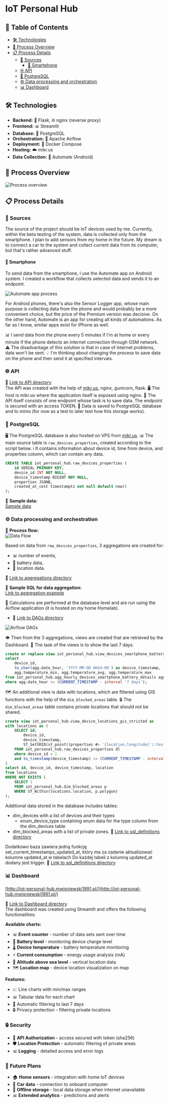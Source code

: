# IoT Personal Hub

## 📑 Table of Contents
- [🛠️ Technologies](#️-technologies)
- [🔄 Process Overview](#-process-overview)
- [📋 Process Details](#-process-details)
  - [📡 Sources](#-sources)
    - [📱 Smartphone](#-smartphone)
  - [🌐 API](#-api)
  - [🐘 PostgreSQL](#-postgresql)
  - [⚙️ Data processing and orchestration](#️-data-processing-and-orchestration)
  - [📊 Dashboard](#-dashboard)


## 🛠️ Technologies
- **Backend:** 🐍 Flask, 🌐 nginx (reverse proxy)
- **Frontend:** 📊 Streamlit  
- **Database:** 🐘 PostgreSQL
- **Orchestration:** 🔄 Apache Airflow
- **Deployment:** 🐳 Docker Compose
- **Hosting:** ☁️ mikr.us
- **Data Collection:** 📱 Automate (Android)


## 🔄 Process Overview
![Process overview](readme_utils/process_overview.png)


## 📋 Process Details
### 📡 Sources
The source of the project should be IoT devices used by me.
Currently, within the beta testing of the system, data is collected only from the smartphone.
I plan to add sensors from my home in the future. My dream is to connect a car to the system and collect current data from its computer, but that's rather advanced stuff.

#### 📱 Smartphone
To send data from the smartphone, I use the Automate app on Android system. I created a workflow that collects selected data and sends it to an endpoint.

![Automate app process](readme_utils/automate_app_process.jpg)

For Android phones, there's also the Sensor Logger app, whose main purpose is collecting data from the phone and would probably be a more convenient choice, but the price of the Premium version was decisive.
On the other hand, Automate is an app for creating all kinds of automations. As far as I know, similar apps exist for iPhone as well.

📊 I send data from the phone every 5 minutes if I'm at home or every minute if the phone detects an internet connection through GSM network.
⚠️ The disadvantage of this solution is that in case of internet problems, data won't be sent.
💡 I'm thinking about changing the process to save data on the phone and then send it at specified intervals.


### 🌐 API
📂 [Link to API directory](https://github.com/mwisniewski1991/iot_personal_hub/tree/master/api)  
The API was created with the help of [mikr.us](https://mikr.us/), nginx, gunicorn, flask.
🖥️ The host is mikr.us where the application itself is exposed using nginx.
🔗 The API itself consists of one endpoint whose task is to save data. The endpoint is secured with an access TOKEN.
💾 Data is saved to PostgreSQL database and to minio (for now as a test to later test how this storage works).


### 🐘 PostgreSQL
🖥️ The PostgreSQL database is also hosted on VPS from [mikr.us](https://mikr.us/).
📊 The main source table is `raw_devices_properties`, created according to the script below.
ℹ️ It contains information about device id, time from device, and properties column, which can contain any data.

```sql
CREATE TABLE iot_personal_hub.raw_devices_properties (
    id SERIAL PRIMARY KEY,             
    device_id INT NOT NULL,
    device_timestamp BIGINT NOT NULL,
    properties JSONB,
    created_at_cest timestamptz not null default now()
);
```

📄 **Sample data:**  
[Sample data](readme_utils/db_raw_devices_properties_example.png)


### ⚙️ Data processing and orchestration

🔄 **Process flow:**  
![Data Flow](readme_utils/data_flow.png)


Based on data from `raw_devices_properties`, 3 aggregations are created for:
- 📊 number of events, 
- 🔋 battery data,
- 📍 location data.

📂 [Link to aggregations directory](https://github.com/mwisniewski1991/iot_personal_hub/tree/master/sql_definitions/aggregations)

📝 **Sample SQL for data aggregation:**  
[Link to aggregation example](https://github.com/mwisniewski1991/iot_personal_hub/tree/master/sql_definitions/aggregations/smartphone/battery/agg_hourly_devices_smartphone_battery_details.sql)


🔄 Calculations are performed at the database level and are run using the Airflow application (it is hosted on my home Homelab).
- 📂 [Link to DAGs directory](https://github.com/mwisniewski1991/iot_personal_hub/tree/master/dags)

![Airflow DAGs](readme_utils/airflow_dags.png)

👁️ Then from the 3 aggregations, views are created that are retrieved by the Dashboard.
📅 The task of the views is to show the last 7 days.

```sql
create or replace view iot_personal_hub.view_devices_smartphone_battery_temperature as 
select
	device_id,
	to_char(agg.date_hour, 'YYYY-MM-DD HH24:00') as device_timestamp,
	agg.temperature_min, agg.temperature_avg, agg.temperature_max
from iot_personal_hub.agg_hourly_devices_smartphone_battery_details agg
where agg.date_hour >= (CURRENT_TIMESTAMP - interval '7 days');
```

🗺️ An additional view is data with locations, which are filtered using GIS functions with the help of the `dim_blocked_areas` table.
🔒 The `dim_blocked_areas` table contains private locations that should not be shared.

```sql
create view iot_personal_hub.view_device_locations_gis_stricted as 
with locations as (
	SELECT id,
	    device_id,
	    device_timestamp,
	    ST_SetSRID(st_point((properties #> '{location,longitude}'::text[])::double precision, (properties #> '{location,latitude}'::text[])::double precision), 4326) AS location
	FROM iot_personal_hub.raw_devices_properties dl
	where device_id = 1
	and to_timestamp(device_timestamp) >= (CURRENT_TIMESTAMP - interval '30 days')
)
select id, device_id, device_timestamp, location 
from locations
WHERE NOT EXISTS (
    SELECT 1 
    FROM iot_personal_hub.dim_blocked_areas p 
    WHERE ST_Within(locations.location, p.polygon)
);
```

Additional data stored in the database includes tables:
- dim_devices with a list of devices and their types
    - enum_device_type containing enum data for the type column from the dim_devices table
- dim_blocked_areas with a list of private zones.
📂 [Link to sql_definitions directory](https://github.com/mwisniewski1991/iot_personal_hub/tree/master/sql_definitions/ddl)


Dodatkowo baza zawiera jedną funkcję set_current_timestampz_updated_at, który ma za zadanie aktualizować kolumne updated_at w tabelach
Do każdej tabeli z kolumną updated_at dodany jest trigger.
📂 [Link to sql_definitions directory](https://github.com/mwisniewski1991/iot_personal_hub/tree/master/sql_definitions/functions/updated_at.sql)


### 📊 Dashboard
[http://iot-personal-hub.mwisniewski1991.pl/](http://iot-personal-hub.mwisniewski1991.pl/)

📂 [Link to Dashboard directory](https://github.com/mwisniewski1991/iot_personal_hub/tree/master/dashboard)  
The dashboard was created using Streamlit and offers the following functionalities:

**Available charts:**
- 📊 **Event counter** - number of data sets sent over time
- 🔋 **Battery level** - monitoring device charge level
- 🌡️ **Device temperature** - battery temperature monitoring
- ⚡ **Current consumption** - energy usage analysis (mA)
- 📍 **Altitude above sea level** - vertical location data
- 🗺️ **Location map** - device location visualization on map

**Features:**
- 📈 Line charts with min/max ranges
- 📊 Tabular data for each chart  
- 📅 Automatic filtering to last 7 days
- 🔒 Privacy protection - filtering private locations

### 🔒 Security
- 🔑 **API Authorization** - access secured with token (sha256)
- 🛡️ **Location Protection** - automatic filtering of private areas
- 📊 **Logging** - detailed access and error logs


### 🔮 Future Plans
- 🏠 **Home sensors** - integration with home IoT devices
- 🚗 **Car data** - connection to onboard computer
- 📱 **Offline storage** - local data storage when internet unavailable
- 📊 **Extended analytics** - predictions and alerts

